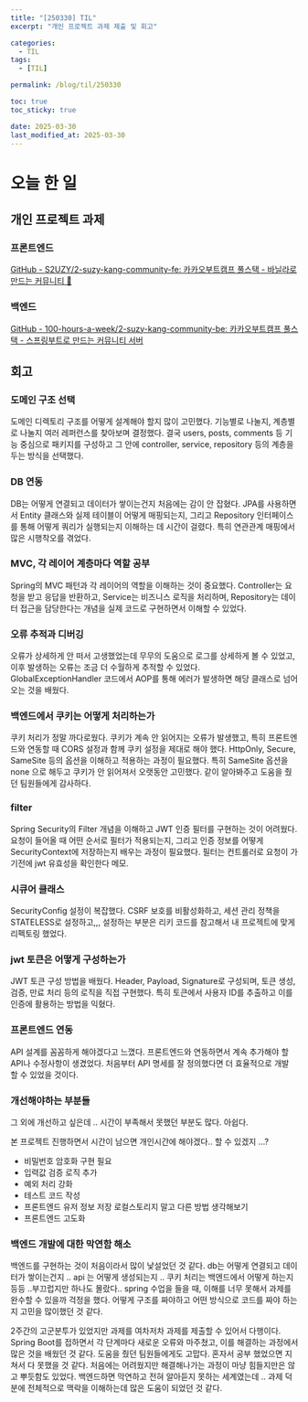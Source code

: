 ```yaml
---
title: "[250330] TIL"
excerpt: "개인 프로젝트 과제 제출 및 회고"

categories:
  - TIL
tags:
  - [TIL]

permalink: /blog/til/250330

toc: true
toc_sticky: true

date: 2025-03-30
last_modified_at: 2025-03-30
---
```



# 오늘 한 일

## 개인 프로젝트 과제 
### 프론트엔드 
[GitHub - S2UZY/2-suzy-kang-community-fe: 카카오부트캠프 풀스택 - 바닐라로 만드는 커뮤니티 👾](https://github.com/S2UZY/2-suzy-kang-community-fe)

### 백엔드
[GitHub - 100-hours-a-week/2-suzy-kang-community-be: 카카오부트캠프 풀스택 - 스프링부트로 만드는 커뮤니티 서버](https://github.com/100-hours-a-week/2-suzy-kang-community-be)

## 회고
### 도메인 구조 선택

도메인 디렉토리 구조를 어떻게 설계해야 할지 많이 고민했다. 기능별로 나눌지, 계층별로 나눌지 여러 레퍼런스를 찾아보며 결정했다. 결국 users, posts, comments 등 기능 중심으로 패키지를 구성하고 그 안에 controller, service, repository 등의 계층을 두는 방식을 선택했다.

### DB 연동

DB는 어떻게 연결되고 데이터가 쌓이는건지 처음에는 감이 안 잡혔다. JPA를 사용하면서 Entity 클래스와 실제 테이블이 어떻게 매핑되는지, 그리고 Repository 인터페이스를 통해 어떻게 쿼리가 실행되는지 이해하는 데 시간이 걸렸다. 특히 연관관계 매핑에서 많은 시행착오를 겪었다.

### MVC, 각 레이어 계층마다 역할 공부

Spring의 MVC 패턴과 각 레이어의 역할을 이해하는 것이 중요했다. Controller는 요청을 받고 응답을 반환하고, Service는 비즈니스 로직을 처리하며, Repository는 데이터 접근을 담당한다는 개념을 실제 코드로 구현하면서 이해할 수 있었다.

### 오류 추적과 디버깅

오류가 상세하게 안 떠서 고생했었는데 무무의 도움으로 로그를 상세하게 볼 수 있었고, 이후 발생하는 오류는 조금 더 수월하게 추적할 수 있었다. GlobalExceptionHandler 코드에서 AOP를 통해 에러가 발생하면 해당 클래스로 넘어오는 것을 배웠다. 

### 백엔드에서 쿠키는 어떻게 처리하는가

쿠키 처리가 정말 까다로웠다. 쿠키가 계속 안 읽어지는 오류가 발생했고, 특히 프론트엔드와 연동할 때 CORS 설정과 함께 쿠키 설정을 제대로 해야 했다. HttpOnly, Secure, SameSite 등의 옵션을 이해하고 적용하는 과정이 필요했다. 특히 SameSite 옵션을 none 으로 해두고 쿠키가 안 읽어져서 오랫동안 고민했다. 같이 알아봐주고 도움을 줬던 팀원들에게 감사하다.

### filter

Spring Security의 Filter 개념을 이해하고 JWT 인증 필터를 구현하는 것이 어려웠다. 요청이 들어올 때 어떤 순서로 필터가 적용되는지, 그리고 인증 정보를 어떻게 SecurityContext에 저장하는지 배우는 과정이 필요했다. 필터는 컨트롤러로 요청이 가기전에 jwt 유효성을 확인한다 메모. 

### 시큐어 클래스

SecurityConfig 설정이 복잡했다. CSRF 보호를 비활성화하고, 세션 관리 정책을 STATELESS로 설정하고,,, 설정하는 부분은 리키 코드를 참고해서 내 프로젝트에 맞게 리펙토링 했었다. 

### jwt 토큰은 어떻게 구성하는가

JWT 토큰 구성 방법을 배웠다. Header, Payload, Signature로 구성되며, 토큰 생성, 검증, 만료 처리 등의 로직을 직접 구현했다. 특히 토큰에서 사용자 ID를 추출하고 이를 인증에 활용하는 방법을 익혔다.

### 프론트엔드 연동

API 설계를 꼼꼼하게 해야겠다고 느꼈다. 프론트엔드와 연동하면서 계속 추가해야 할 API나 수정사항이 생겼었다. 처음부터 API 명세를 잘 정의했다면 더 효율적으로 개발할 수 있었을 것이다.

### 개선해야하는 부분들

그 외에 개선하고 싶은데 .. 시간이 부족해서 못했던 부분도 많다. 아쉽다. 

본 프로젝트 진행하면서 시간이 남으면 개인시간에 해야겠다.. 할 수 있겠지 …? 

- 비밀번호 암호화 구현 필요
- 입력값 검증 로직 추가
- 예외 처리 강화
- 테스트 코드 작성
- 프론트엔드 유저 정보 저장 로컬스토리지 말고 다른 방법 생각해보기
- 프론트엔드 고도화

### 백엔드 개발에 대한 막연함 해소

백엔드를 구현하는 것이 처음이라서 많이 낯설었던 것 같다. db는 어떻게 연결되고 데이터가 쌓이는건지 .. api 는 어떻게 생성되는지 .. 쿠키 처리는 백엔드에서 어떻게 하는지 등등 ..부끄럽지만 하나도 몰랐다..  spring 수업을 들을 때, 이해를 너무 못해서 과제를 완수할 수 있을까 걱정을 했다. 어떻게 구조를 짜야하고 어떤 방식으로 코드를 짜야 하는지 고민을 많이했던 것 같다.

2주간의 고군분투가 있었지만 과제를 여차저차 과제를 제출할 수 있어서 다행이다. Spring Boot를 접하면서 각 단계마다 새로운 오류와 마주쳤고, 이를 해결하는 과정에서 많은 것을 배웠던 것 같다. 도움을 줬던 팀원들에게도 고맙다. 혼자서 공부 했었으면 지쳐서 다 못했을 것 같다.  처음에는 어려웠지만 해결해나가는 과정이 마냥 힘들지만은 않고 뿌듯함도 있었다. 백엔드하면 막연하고 전혀 알아듣지 못하는 세계였는데 .. 과제 덕분에 전체적으로 맥락을 이해하는데 많은 도움이 되었던 것 같다.